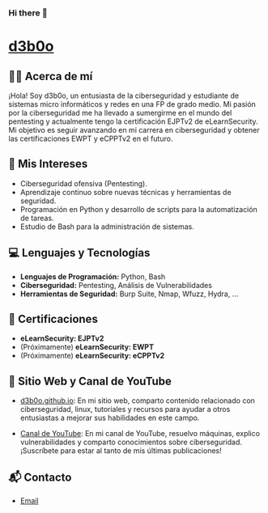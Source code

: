 ### Hi there 👋
# [d3b0o](https://github.com/d3b0o)

## 🧑‍🎓 Acerca de mí

¡Hola! Soy d3b0o, un entusiasta de la ciberseguridad y estudiante de sistemas micro informáticos y redes en una FP de grado medio. Mi pasión por la ciberseguridad me ha llevado a sumergirme en el mundo del pentesting y actualmente tengo la certificación EJPTv2 de eLearnSecurity. Mi objetivo es seguir avanzando en mi carrera en ciberseguridad y obtener las certificaciones EWPT y eCPPTv2 en el futuro.

## 🎯 Mis Intereses

- Ciberseguridad ofensiva (Pentesting).
- Aprendizaje continuo sobre nuevas técnicas y herramientas de seguridad.
- Programación en Python y desarrollo de scripts para la automatización de tareas.
- Estudio de Bash para la administración de sistemas.

## 💻 Lenguajes y Tecnologías

- **Lenguajes de Programación:** Python, Bash
- **Ciberseguridad:** Pentesting, Análisis de Vulnerabilidades
- **Herramientas de Seguridad:** Burp Suite, Nmap, Wfuzz, Hydra, ...

## 🏅 Certificaciones

- **eLearnSecurity: EJPTv2**
- (Próximamente) **eLearnSecurity: EWPT**
- (Próximamente) **eLearnSecurity: eCPPTv2**

## 🔗 Sitio Web y Canal de YouTube

- [d3b0o.github.io](https://d3b0o.github.io): En mi sitio web, comparto contenido relacionado con ciberseguridad, linux,  tutoriales y recursos para ayudar a otros entusiastas a mejorar sus habilidades en este campo.

- [Canal de YouTube](https://www.youtube.com/@d3b0o_): En mi canal de YouTube, resuelvo máquinas, explico vulnerabilidades y comparto conocimientos sobre ciberseguridad. ¡Suscríbete para estar al tanto de mis últimas publicaciones!

## 📬 Contacto

- [Email](arnaudeusedes@gmail.com)

